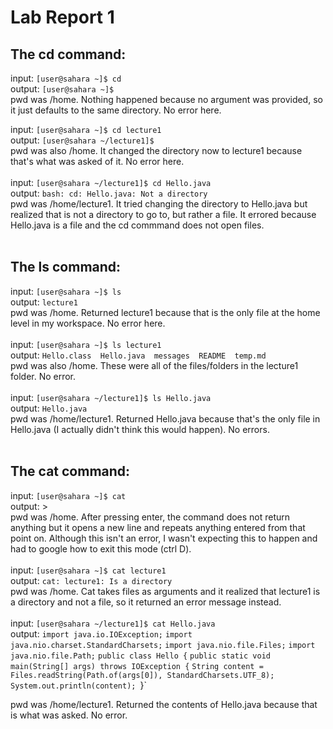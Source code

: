# Lab Report 1
## The cd command: </br>
input: `[user@sahara ~]$ cd` </br>
output: `[user@sahara ~]$` </br>
pwd was /home. Nothing happened because no argument was provided, so it just defaults to the same directory. No error here. </br>

input: `[user@sahara ~]$ cd lecture1` </br>
output: `[user@sahara ~/lecture1]$` </br>
pwd was also /home. It changed the directory now to lecture1 because that's what was asked of it. No error here. </br>
</br>
input: `[user@sahara ~/lecture1]$ cd Hello.java` </br>
output: `bash: cd: Hello.java: Not a directory` </br>
pwd was /home/lecture1. It tried changing the directory to Hello.java but realized that is not a directory to go to, but rather a file. It errored because Hello.java is a file and the cd commmand does not open files. </br>
</br>


## The ls command: </br>
input: `[user@sahara ~]$ ls` </br>
output: `lecture1` </br>
pwd was /home. Returned lecture1 because that is the only file at the home level in my workspace. No error here. </br>
</br>
input: `[user@sahara ~]$ ls lecture1` </br>
output: `Hello.class  Hello.java  messages  README  temp.md` </br>
pwd was also /home. These were all of the files/folders in the lecture1 folder. No error. </br>
</br>
input: `[user@sahara ~/lecture1]$ ls Hello.java` </br>
output: `Hello.java` </br>
pwd was /home/lecture1. Returned Hello.java because that's the only file in Hello.java (I actually didn't think this would happen). No errors. </br>
</br>


## The cat command:
input: `[user@sahara ~]$ cat` </br>
output: > </br>
pwd was /home. After pressing enter, the command does not return anything but it opens a new line and repeats anything entered from that point on. Although this isn't an error, I wasn't expecting this to happen and had to google how to exit this mode (ctrl D). </br>
</br>
input: `[user@sahara ~]$ cat lecture1` </br>
output: `cat: lecture1: Is a directory` </br>
pwd was /home. Cat takes files as arguments and it realized that lecture1 is a directory and not a file, so it returned an error message instead. </br>
</br>
input: `[user@sahara ~/lecture1]$ cat Hello.java` </br>
output: `import java.io.IOException;`
`import java.nio.charset.StandardCharsets;`
`import java.nio.file.Files;`
`import java.nio.file.Path;`
`public class Hello {`
  `public static void main(String[] args) throws IOException {`
    `String content = Files.readString(Path.of(args[0]), StandardCharsets.UTF_8);`    
    `System.out.println(content);
  `}`

pwd was /home/lecture1. Returned the contents of Hello.java because that is what was asked. No error.

